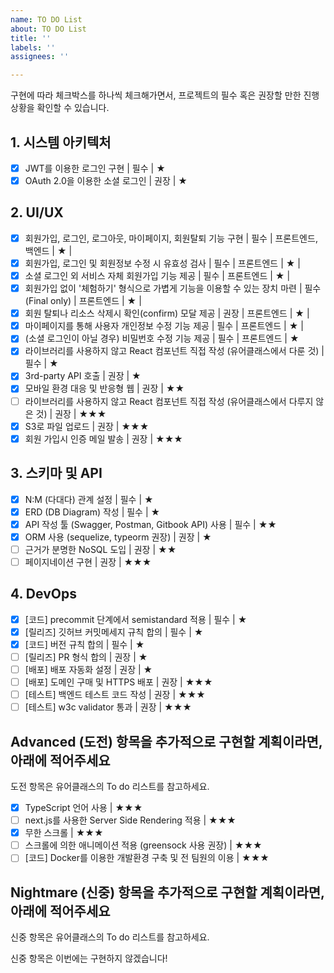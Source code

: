 ```yaml
---
name: TO DO List
about: TO DO List
title: ''
labels: ''
assignees: ''

---
```


구현에 따라 체크박스를 하나씩 체크해가면서, 프로젝트의 필수 혹은 권장할 만한 진행 상황을 확인할 수 있습니다.

## 1. 시스템 아키텍처
* [x]  JWT를 이용한 로그인 구현 | 필수 | ★
* [x]  OAuth 2.0을 이용한 소셜 로그인 | 권장 | ★

## 2. UI/UX
* [x]  회원가입, 로그인, 로그아웃, 마이페이지, 회원탈퇴 기능 구현 | 필수 | 프론트엔드, 백엔드 | ★ |
* [x]  회원가입, 로그인 및 회원정보 수정 시 유효성 검사 | 필수 | 프론트엔드 | ★ |
* [x]  소셜 로그인 외 서비스 자체 회원가입 기능 제공 | 필수 | 프론트엔드 | ★ |
* [x]  회원가입 없이 '체험하기' 형식으로 가볍게 기능을 이용할 수 있는 장치 마련 | 필수(Final only) | 프론트엔드 | ★ |
* [x]  회원 탈퇴나 리소스 삭제시 확인(confirm) 모달 제공 | 권장 | 프론트엔드 | ★ |
* [x]  마이페이지를 통해 사용자 개인정보 수정 기능 제공 | 필수 | 프론트엔드 | ★ |
* [x]  (소셜 로그인이 아닐 경우) 비밀번호 수정 기능 제공 | 필수 | 프론트엔드 | ★
* [x]  라이브러리를 사용하지 않고 React 컴포넌트 직접 작성 (유어클래스에서 다룬 것) | 필수 | ★
* [x]  3rd-party API 호출 | 권장 | ★
* [x]  모바일 환경 대응 및 반응형 웹 | 권장 | ★★
* [ ]  라이브러리를 사용하지 않고 React 컴포넌트 직접 작성 (유어클래스에서 다루지 않은 것) | 권장 | ★★★
* [x]  S3로 파일 업로드 | 권장 | ★★★
* [x]  회원 가입시 인증 메일 발송 | 권장 | ★★★

## 3. 스키마 및 API
* [x]  N:M (다대다) 관계 설정 | 필수 | ★
* [x]  ERD (DB Diagram) 작성 | 필수 | ★
* [x]  API 작성 툴 (Swagger, Postman, Gitbook API) 사용 | 필수 | ★★
* [x]  ORM 사용 (sequelize, typeorm 권장) | 권장 | ★
* [ ]  근거가 분명한 NoSQL 도입 | 권장 | ★★
* [ ]  페이지네이션 구현 | 권장 | ★★★

## 4. DevOps
* [x]  [코드] precommit 단계에서 semistandard 적용 | 필수 | ★
* [x]  [릴리즈] 깃허브 커밋메세지 규칙 합의 | 필수 | ★
* [x]  [코드] 버전 규칙 합의 | 필수 | ★
* [ ]  [릴리즈] PR 형식 합의 | 권장 | ★
* [ ]  [배포] 배포 자동화 설정 | 권장 | ★
* [ ]  [배포] 도메인 구매 및 HTTPS 배포 | 권장 | ★★★
* [ ]  [테스트] 백엔드 테스트 코드 작성 | 권장 | ★★★
* [ ]  [테스트] w3c validator 통과 | 권장 | ★★★

## Advanced (도전) 항목을 추가적으로 구현할 계획이라면, 아래에 적어주세요
도전 항목은 유어클래스의 To do 리스트를 참고하세요.

* [x]  TypeScript 언어 사용 | ★★★
* [ ]  next.js를 사용한 Server Side Rendering 적용 | ★★★
* [x]  무한 스크롤 | ★★★
* [ ]  스크롤에 의한 애니메이션 적용 (greensock 사용 권장) | ★★★
* [ ]  [코드] Docker를 이용한 개발환경 구축 및 전 팀원의 이용 | ★★★

## Nightmare (신중) 항목을 추가적으로 구현할 계획이라면, 아래에 적어주세요
신중 항목은 유어클래스의 To do 리스트를 참고하세요.

신중 항목은 이번에는 구현하지 않겠습니다!
